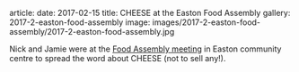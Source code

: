 article:
date: 2017-02-15
title: CHEESE at the Easton Food Assembly
gallery: 2017-2-easton-food-assembly
image: images/2017-2-easton-food-assembly/2017-2-easton-food-assembly.jpg

Nick and Jamie were at the [Food Assembly
meeting](https://thefoodassembly.com/en/assemblies/7501) in Easton community
centre to spread the word about CHEESE (not to sell any!).
